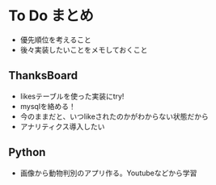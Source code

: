 # To Do まとめ
- 優先順位を考えること
- 後々実装したいことをメモしておくこと


## ThanksBoard
- likesテーブルを使った実装にtry!
- mysqlを絡める！
- 今のままだと、いつlikeされたのかがわからない状態だから
- アナリティクス導入したい


## Python
- 画像から動物判別のアプリ作る。Youtubeなどから学習
